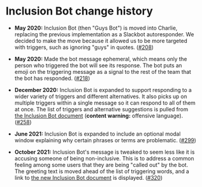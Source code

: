 # Inclusion Bot change history

- **May 2020:** Inclusion Bot (then "Guys Bot") is moved into Charlie, replacing the
  previous implementation as a Slackbot autoresponder. We decided to make the
  move because it allowed us to be more targeted with triggers, such as ignoring
  "guys" in quotes. ([#208](https://github.com/18F/charlie/pull/208))

- **May 2020:** Made the bot message ephemeral, which means only the person who
  triggered the bot will see its response. The bot puts an emoji on the
  triggering message as a signal to the rest of the team that the bot has
  responded. ([#218](https://github.com/18F/charlie/pull/218))

- **December 2020:** Inclusion Bot is expanded to support responding to a wider
  variety of triggers and different alternatives. It also picks up on multiple
  triggers within a single message so it can respond to all of them at once. The
  list of triggers and alternative suggestions is pulled from
  [the Inclusion Bot document](https://docs.google.com/document/d/1MMA7f6uUj-EctzhtYNlUyIeza6R8k4wfo1OKMDAgLog/edit#)
  (**content warning:** offensive language).
  ([#258](https://github.com/18F/charlie/pull/258))

- **June 2021:** Inclusion Bot is expanded to include an optional modal window
  explaining why certain phrases or terms are problematic.
  ([#299](https://github.com/18F/charlie/pull/299))

- **October 2021:** Inclusion Bot's message is tweaked to seem less like it is
  accusing someone of being non-inclusive. This is to address a common feeling
  among some users that they are being "called out" by the bot. The greeting
  text is moved ahead of the list of triggering words, and a link to
  [the new Inclusion Bot document](https://docs.google.com/document/d/1iQT7Gy0iQa7sopBP0vB3CZ56GhyYrDNUzLdoWOowSHs/edit)
  is displayed. ([#320](https://github.com/18F/charlie/pull/320))
